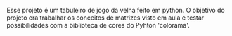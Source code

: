 Esse projeto é um tabuleiro de jogo da velha feito em python.
O objetivo do projeto era trabalhar os conceitos de matrizes visto em aula
e testar possibilidades com a biblioteca de cores do Pyhton 'colorama'.

